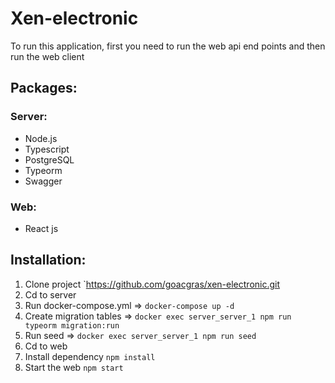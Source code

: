 # Xen-electronic

To run this application, first you need to run the web api end points and then run the web client

## Packages:
### Server:
- Node.js
- Typescript
- PostgreSQL
- Typeorm
- Swagger

### Web:
- React js

## Installation:
1. Clone project `https://github.com/goacgras/xen-electronic.git
2. Cd to server
3. Run docker-compose.yml => `docker-compose up -d`
4. Create migration tables => `docker exec server_server_1 npm run typeorm migration:run`
5. Run seed => `docker exec server_server_1 npm run seed`
6. Cd to web
7. Install dependency `npm install`
8. Start the web `npm start`
